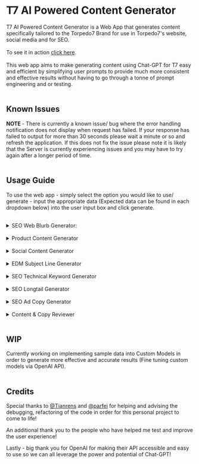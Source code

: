 
# T7 AI Powered Content Generator

  

T7 AI Powered Content Generator is a Web App that generates content specifically tailored to the Torpedo7 Brand for use in Torpedo7's website, social media and for SEO. <br><br>To see it in action [click here](https://t7contentgenerator.netlify.app/). <br><br>
This web app aims to make generating content using Chat-GPT for T7 easy and efficient by simplifying user prompts to provide much more consistent and effective results without having to go through a tonne of prompt engineering and or testing.<br><br>

## Known Issues
<strong>NOTE </strong>- There is currently a known issue/ bug where the error handling notification does not display when request has failed. If your response has failed to output for more than 30 seconds please wait a minute or so and refresh the application. If this does not fix the issue please note it is likely that the Server is currently experiencing issues and you may have to try again after a longer period of time.
<br>
<br>

## Usage Guide
To use the web app - simply select the option you would like to use/ generate - input the appropriate data (Expected data can be found in each dropdown below) into the user input box and click generate.

<br>

<details>
  <summary>SEO Web Blurb Generator:</summary>
  <br>

- Generates an SEO friendly blurb for use in webpages on the website - produces content that is less likely to be AI detectable. The output is atleast 120 words and upto at most 300 words. 

  <br> 
  
##### Sample Input Data: 
<i>Expected Input: Topic</i>
  
- Black Friday<br>
- Camping<br>
- Gifts for Mother's Day

  </details><br>
  
  
<details>
  <summary>Product Content Generator</summary>
<br>

- Generates an product description blurb for use in product description pages on the website - produces content that is less AI detectable. The output is atleast 350 characters long.
<br>
  
##### Sample Input Data: 
  <i>Expected Input: Product Name in Double Quotes and Features/ Benefits listed below</i>

- "Torpedo7  Compact HD Chair - Black/Grey"<br>
Mesh drink holder<br>-Lightweight, compact design<br>
Carry bag included<br>
Fabric: 600D Polyester<br>
Frame construction: 16mm Powder Coated Steel<br>
Dimensions: 52 x 42 x 41/78cm<br>
Packed dimensions: 83 x 15cm<br>
Weight: 2.4kg<br>
Max Load: 100kg<br>

  </details><br>

<details>
  <summary>Social Content Generator</summary>
<br>

- Generates a blurb for use in social media - produces content that is less AI detectable. The output is atleast 100 characters and upto 150 characters long.
<br>
  
##### Sample Input Data: 
<i>Expected Input: Topic or Topic and Product</i>

- Back to School with the Hydroflask lunch box<br>
- Start of Summer Season<br>
- Winter Essentials<br>

  </details><br>

<details>
  <summary>EDM Subject Line Generator</summary>
<br>

- Generates a subject line for EDMs - produces suggestions. Output will have minimum of 9 characters upto a total of 60 characters.
<br> 
  
##### Sample Input Data: 
<i>Expected Input: Topic</i>

- Camping over Waitangi Weekend<br>
- Easter Sale<br>
- Black Friday sale with 30% off everything<br>

  </details><br>

<details>
  <summary>SEO Technical Keyword Generator</summary>
<br>

- Generates related technical keywords/ terms for copy - generates technical terms related to input topic that can be leveraged in content to appeal to audience. Pulls the top 15 most common technical terms related to input topic.
<br> 
  
##### Sample Input Data: 
<i>Expected Input: Topic</i>

- Biking<br>
- Horse Riding<br>
- Clothing<br>

  </details><br>

<details>
  <summary>SEO Longtail Generator</summary>
<br>
  
- Generates related longtail keywords - generates long-tail queries related to the input topic to help identify potential opportunities. Pulls the top 15 long tail queries.
<br>

##### Sample Input Data: 
<i>Expected Input: Topic</i>

- Snowboard<br>
- School<br>
- Clothing<br>

  </details><br>

  <details>

  <summary>SEO Ad Copy Generator</summary>
<br>
  
- Generates possible ad copy headlines - generates ad copy headlines related to the input topic. The output will be upto 90 characters including spaces.
  <br>
  
  
##### Sample Input Data: 
<i>Expected Input: Topic</i>

- Black Friday<br>
- Camping<br>
- Mammoth Bikes<br>

  </details><br>

<details>
  <summary>Content & Copy Reviewer</summary>
<br>
  
- Reviews input topic in order to ascertain main tonalities of messaging/ input text and suggests potential improvements to improve copy.
  <br>
  
##### Sample Input Data: 
<i>Expected Input: Copy</i>

- With us you will find all the gear that you need for your next adventure in New Zealand or abroad. We also have buying guides to help you find the products that fit your needs and inspirational articles to guide you to the best outdoor spots in New Zealand. Our staff are passionate about our products and will gladly advise you on the best fit for your needs. We also offer repair and maintenance services for your snow and bike gear in several stores across New Zealand. Just wanting to try some things out? No worries, we also have bike and ski rental services available too!<br>

</details><br>
  
## WIP

Currently working on implementing sample data into Custom Models in order to generate more effective and accurate results (Fine tuning custom models via OpenAI API). 
<br><br>

## Credits

Special thanks to [@Tianrens](https://github.com/Tianrens) and [@parfei](https://github.com/parfei) for helping and advising the debugging, refactoring of the code in order for this personal project to come to life!

An additional thank you to the people who have helped me test and improve the user experience!

Lastly - big thank you for OpenAI for making their API accessible and easy to use so we can all leverage the power and potential of Chat-GPT!
